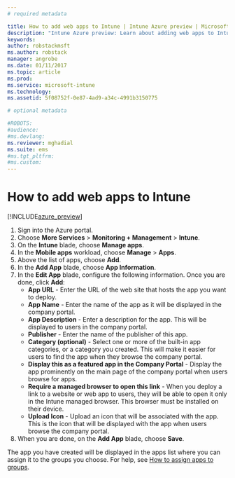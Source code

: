 ```yaml
---
# required metadata

title: How to add web apps to Intune | Intune Azure preview | Microsoft Docs
description: "Intune Azure preview: Learn about adding web apps to Intune."
keywords:
author: robstackmsft
ms.author: robstack
manager: angrobe
ms.date: 01/11/2017
ms.topic: article
ms.prod:
ms.service: microsoft-intune
ms.technology:
ms.assetid: 5f08752f-0e87-4ad9-a34c-4991b3150775

# optional metadata

#ROBOTS:
#audience:
#ms.devlang:
ms.reviewer: mghadial
ms.suite: ems
#ms.tgt_pltfrm:
#ms.custom:
---
```


# How to add web apps to Intune

[!INCLUDE[azure_preview](../includes/azure_preview.md)]

1. Sign into the Azure portal.
2. Choose **More Services** > **Monitoring + Management** > **Intune**.
3. On the **Intune** blade, choose **Manage apps**.
4. In the **Mobile apps** workload, choose **Manage** > **Apps**.
5. Above the list of apps, choose **Add**.
6. In the **Add App** blade, choose **App Information**.
7. In the **Edit App** blade, configure the following information. Once you are done, click **Add**:
	- **App URL** - Enter the URL of the web site that hosts the app you want to deploy.
	- **App Name** - Enter the name of the app as it will be displayed in the company portal.
	- **App Description** - Enter a description for the app. This will be displayed to users in the company portal.
	- **Publisher** - Enter the name of the publisher of this app.
	- **Category (optional)** - Select one or more of the built-in app categories, or a category you created. This will make it easier for users to find the app when they browse the company portal.
	- **Display this as a featured app in the Company Portal** - Display the app prominently on the main page of the company portal when users browse for apps.
	- **Require a managed browser to open this link** - When you deploy a link to a website or web app to users, they will be able to open it only in the Intune managed browser. This browser must be installed on their device.
	- **Upload Icon** - Upload an icon that will be associated with the app. This is the icon that will be displayed with the app when users browse the company portal.
8. When you are done, on the **Add App** blade, choose **Save**.

The app you have created will be displayed in the apps list where you can assign it to the groups you choose. For help, see [How to assign apps to groups](/intune-azure/manage-apps/deploy-apps).